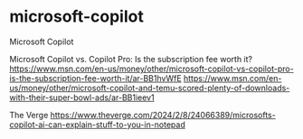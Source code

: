 # microsoft-copilot
Microsoft Copilot 


Microsoft Copilot vs. Copilot Pro: Is the subscription fee worth it?
https://www.msn.com/en-us/money/other/microsoft-copilot-vs-copilot-pro-is-the-subscription-fee-worth-it/ar-BB1hvWfE
https://www.msn.com/en-us/money/other/microsoft-copilot-and-temu-scored-plenty-of-downloads-with-their-super-bowl-ads/ar-BB1ieev1

The Verge
https://www.theverge.com/2024/2/8/24066389/microsofts-copilot-ai-can-explain-stuff-to-you-in-notepad
